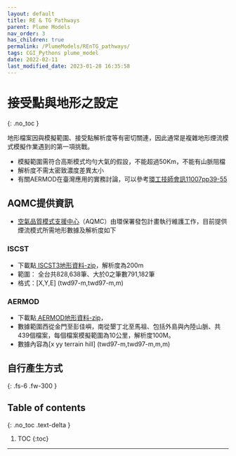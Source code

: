 ```yaml
---
layout: default
title: RE & TG Pathways
parent: Plume Models
nav_order: 3
has_children: true
permalink: /PlumeModels/REnTG_pathways/
tags: CGI_Pythons plume_model
date: 2022-02-11
last_modified_date: 2023-01-28 16:35:58
---
```


# 接受點與地形之設定
{: .no_toc }

地形檔案因與模擬範圍、接受點解析度等有密切關連，因此通常是複雜地形煙流模式模擬作業遇到的第一項挑戰。
- 模擬範圍需符合高斯模式均勻大氣的假設，不能超過50Km，不能有山脈阻檔
- 解析度不需太密致濃度差異太小
- 有關AERMOD在臺灣應用的實務討論，可以參考[環工技師會訊11007pp39-55](http://www.tpeea.org.tw/upload/news/files/7eea35bc4c7a4189b42566fffe2f2fee.pdf)

## AQMC提供資訊

- [空氣品質模式支援中心](https://aqmc.epa.gov.tw/)（AQMC）由環保署發包計畫執行維護工作，目前提供煙流模式所需地形數據及解析度如下

### ISCST

- 下載點[  ISCST3地形資料-zip](https://aqmc.epa.gov.tw/download/ISCST3_地形資料.zip)，解析度為200m
- 範圍： 全台共828,638筆、大於0之筆數791,182筆
- 格式：[X,Y,E] (twd97-m,twd97-m,m)

### AERMOD

- 下載點[ AERMOD地形資料-zip](https://aqmc.epa.gov.tw/download/AERMOD地形資料.zip)，
- 數據範圍西從金門至彭佳嶼，南從墾丁北至馬祖、包括外島與內陸山脈、共439個檔案，每個檔案模擬範圍為10公里，解析度100M。
- 數據內容為[x yy terrain  hill] (twd97-m,twd97-m,m,m)

## 自行產生方式

{: .fs-6 .fw-300 }

## Table of contents
{: .no_toc .text-delta }

1. TOC
{:toc}

---



